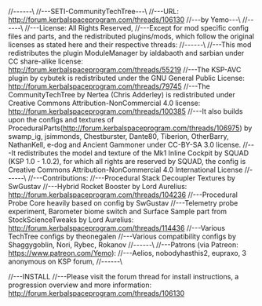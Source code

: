 //------\\
//---SETI-CommunityTechTree---\\
//---URL: http://forum.kerbalspaceprogram.com/threads/106130
//---by Yemo---\\
//------\\
//---License: All Rights Reserved, 
//---Except for mod specific config files and parts, and the redistributed plugins/mods, which follow the original licenses as stated here and their respective threads:
//------\\
//---This mod redistributes the plugin ModuleManager by ialdabaoth and sarbian under CC share-alike license: http://forum.kerbalspaceprogram.com/threads/55219
//---The KSP-AVC plugin by cybutek is redistributed under the GNU General Public License: http://forum.kerbalspaceprogram.com/threads/79745
//---The CommunityTechTree by Nertea (Chris Adderley) is redistributed under Creative Commons Attribution-NonCommercial 4.0 license: http://forum.kerbalspaceprogram.com/threads/100385
//---It also builds upon the configs and textures of ProceduralParts(http://forum.kerbalspaceprogram.com/threads/106975) by swamp_ig, jsimmonds, Chestburster, Dante80, Tiberion, OtherBarry, NathanKell, e-dog and Ancient Gammoner under CC-BY-SA 3.0 license.
//---It redistributes the model and texture of the Mk1 Inline Cockpit by SQUAD (KSP 1.0 - 1.0.2), for which all rights are reserved by SQUAD, the config is Creative Commons Attribution-NonCommercial 4.0 International License
//------\\
//---Contributions:
//---Procedural Stack Decoupler Textures by SwGustav
//---Hybrid Rocket Booster by Lord Aurelius: http://forum.kerbalspaceprogram.com/threads/104236
//---Procedural Probe Core heavily based on config by SwGustav
//---Telemetry probe experiment, Barometer biome switch and Surface Sample part from StockScienceTweaks by Lord Aurelius: http://forum.kerbalspaceprogram.com/threads/114436
//---Various TechTree configs by theonegalen
//---Various compatibility configs by Shaggygoblin, Nori, Rybec, Rokanov
//------\\
//---Patrons (via Patreon: https://www.patreon.com/Yemo):
//---Aelios, nobodyhasthis2, eupraxo, 3 anonymous on KSP forum,
//------\\

//---INSTALL
//---Please visit the forum thread for install instructions, a progression overview and more information: http://forum.kerbalspaceprogram.com/threads/106130